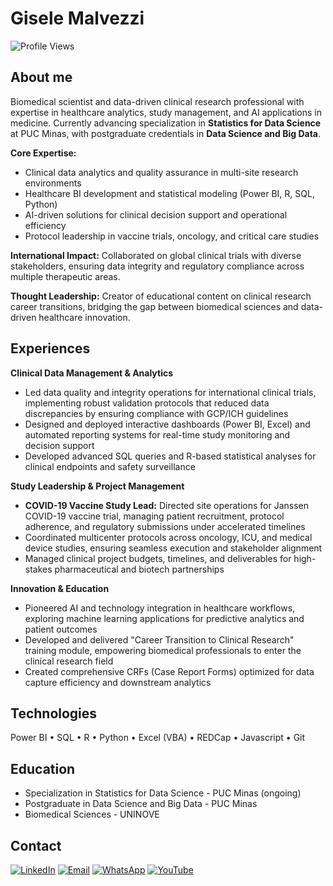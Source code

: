 # Gisele Malvezzi
![Profile Views](https://komarev.com/ghpvc/?username=GiseleMalvezzi&color=blueviolet&style=flat-square)

## About me

Biomedical scientist and data-driven clinical research professional with expertise in healthcare analytics, study management, and AI applications in medicine. Currently advancing specialization in **Statistics for Data Science** at PUC Minas, with postgraduate credentials in **Data Science and Big Data**.

**Core Expertise:**
- Clinical data analytics and quality assurance in multi-site research environments
- Healthcare BI development and statistical modeling (Power BI, R, SQL, Python)
- AI-driven solutions for clinical decision support and operational efficiency
- Protocol leadership in vaccine trials, oncology, and critical care studies

**International Impact:** Collaborated on global clinical trials with diverse stakeholders, ensuring data integrity and regulatory compliance across multiple therapeutic areas.

**Thought Leadership:** Creator of educational content on clinical research career transitions, bridging the gap between biomedical sciences and data-driven healthcare innovation.

## Experiences

**Clinical Data Management & Analytics**
- Led data quality and integrity operations for international clinical trials, implementing robust validation protocols that reduced data discrepancies by ensuring compliance with GCP/ICH guidelines
- Designed and deployed interactive dashboards (Power BI, Excel) and automated reporting systems for real-time study monitoring and decision support
- Developed advanced SQL queries and R-based statistical analyses for clinical endpoints and safety surveillance

**Study Leadership & Project Management**
- **COVID-19 Vaccine Study Lead:** Directed site operations for Janssen COVID-19 vaccine trial, managing patient recruitment, protocol adherence, and regulatory submissions under accelerated timelines
- Coordinated multicenter protocols across oncology, ICU, and medical device studies, ensuring seamless execution and stakeholder alignment
- Managed clinical project budgets, timelines, and deliverables for high-stakes pharmaceutical and biotech partnerships

**Innovation & Education**
- Pioneered AI and technology integration in healthcare workflows, exploring machine learning applications for predictive analytics and patient outcomes
- Developed and delivered "Career Transition to Clinical Research" training module, empowering biomedical professionals to enter the clinical research field
- Created comprehensive CRFs (Case Report Forms) optimized for data capture efficiency and downstream analytics

## Technologies

Power BI • SQL • R • Python • Excel (VBA) • REDCap • Javascript • Git

## Education

- Specialization in Statistics for Data Science - PUC Minas (ongoing)
- Postgraduate in Data Science and Big Data - PUC Minas 
- Biomedical Sciences - UNINOVE

## Contact

[![LinkedIn](https://img.shields.io/badge/LinkedIn-0077B5?style=flat&logo=linkedin&logoColor=white)](https://linkedin.com/in/giselemalvezzi)
[![Email](https://img.shields.io/badge/Email-D14836?style=flat&logo=gmail&logoColor=white)](mailto:pesquisaclinica.gisele@gmail.com)
[![WhatsApp](https://img.shields.io/badge/WhatsApp-25D366?style=flat&logo=whatsapp&logoColor=white)](https://wa.me/5511964998520)
[![YouTube](https://img.shields.io/badge/YouTube-FF0000?style=flat&logo=youtube&logoColor=white)](https://www.youtube.com/@PesquisaClinicaGiseleMalvezzi)
